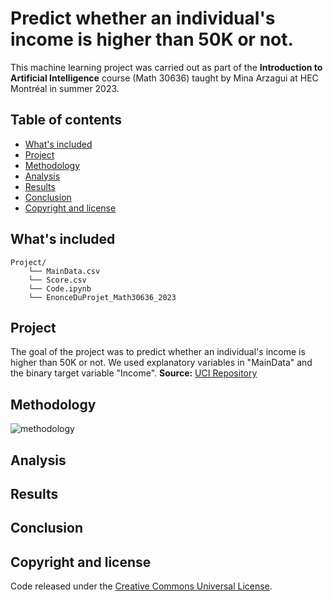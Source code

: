 # Predict whether an individual's income is higher than 50K or not.
This machine learning project was carried out as part of the **Introduction to Artificial Intelligence** course (Math 30636) taught by Mina Arzagui at HEC Montréal in summer 2023.

## Table of contents

- [What's included](#whats-included)
- [Project](#project)
- [Methodology](#methodology)
- [Analysis](#analysis)
- [Results](#results)
- [Conclusion](#conclusion)
- [Copyright and license](#copyright-and-license)

## What's included
```text
Project/
    └── MainData.csv
    └── Score.csv
    └── Code.ipynb
    └── EnonceDuProjet_Math30636_2023
```
## Project
The goal of the project was to predict whether an individual's income is higher than 50K or not. We used explanatory variables in "MainData" and the binary target variable "Income". **Source:** <a href="http://www.cs.toronto.edu/~delve/data/adult/desc.html" target="_blank">UCI Repository</a>

## Methodology

![methodology](https://github.com/JanetteMujica/machineLearning_predictiveModelMoreThen50kperYear/assets/112497575/ccaea92e-163a-475f-896b-840d3ff9ee8e)

## Analysis
## Results
## Conclusion
## Copyright and license
Code released under the <a href="https://creativecommons.org/publicdomain/zero/1.0/" target="_blank">Creative Commons Universal License</a>.

